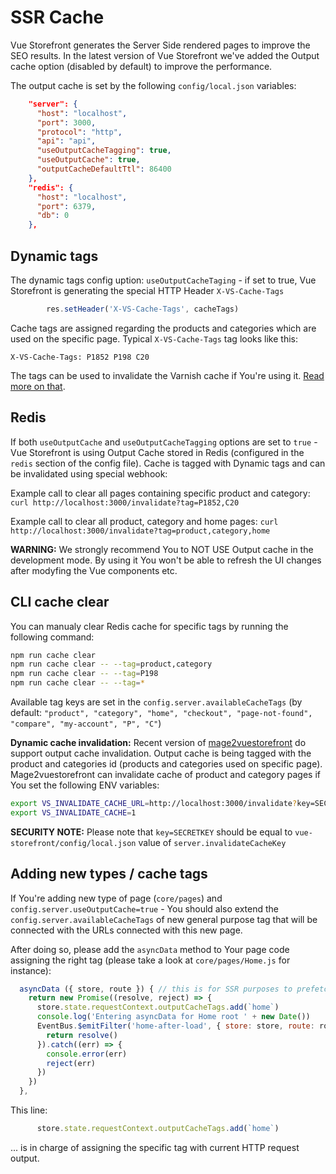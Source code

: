 # SSR Cache

Vue Storefront generates the Server Side rendered pages to improve the SEO results. In the latest version of Vue Storefront we've added the Output cache option (disabled by default) to improve the performance.

The output cache is set by the following `config/local.json` variables:

```json
    "server": {
      "host": "localhost",
      "port": 3000,
      "protocol": "http",
      "api": "api",
      "useOutputCacheTagging": true,
      "useOutputCache": true,
      "outputCacheDefaultTtl": 86400
    },
    "redis": {
      "host": "localhost",
      "port": 6379,
      "db": 0
    },  
```

## Dynamic tags

The dynamic tags config uption:  `useOutputCacheTaging` - if set to true, Vue Storefront is generating the special HTTP Header `X-VS-Cache-Tags`
```js
        res.setHeader('X-VS-Cache-Tags', cacheTags)
```

Cache tags are assigned regarding the products and categories which are used on the specific page. Typical `X-VS-Cache-Tags` tag looks like this:
```
X-VS-Cache-Tags: P1852 P198 C20
```

The tags can be used to invalidate the Varnish cache if You're using it. [Read more on that](https://www.drupal.org/docs/8/api/cache-api/cache-tags-varnish).

## Redis

If both `useOutputCache` and `useOutputCacheTagging` options are set to `true` - Vue Storefront is using Output Cache stored in Redis (configured in the `redis` section of the config file). Cache is tagged with Dynamic tags and can be invalidated using special webhook:

Example call to clear all pages containing specific product and category:
`curl http://localhost:3000/invalidate?tag=P1852,C20`

Example call to clear all product, category and home pages:
`curl http://localhost:3000/invalidate?tag=product,category,home`

**WARNING:**
We strongly recommend You to NOT USE Output cache in the development mode. By using it You won't be able to refresh the UI changes after modyfing the Vue components etc.

## CLI cache clear

You can manualy clear Redis cache for specific tags by running the following command:

```bash
npm run cache clear
npm run cache clear -- --tag=product,category
npm run cache clear -- --tag=P198
npm run cache clear -- --tag=*
```

Available tag keys are set in the `config.server.availableCacheTags` (by default: `"product", "category", "home", "checkout", "page-not-found", "compare", "my-account", "P", "C"`)

**Dynamic cache invalidation:** Recent version of [mage2vuestorefront](https://github.com/DivanteLtd/mage2vuestorefront) do support output cache invalidation. Output cache is being tagged with the product and categories id (products and categories used on specific page). Mage2vuestorefront can invalidate cache of product and category pages if You set the following ENV variables:

```bash
export VS_INVALIDATE_CACHE_URL=http://localhost:3000/invalidate?key=SECRETKEY&tag=
export VS_INVALIDATE_CACHE=1
```

**SECURITY NOTE:** Please note that `key=SECRETKEY` should be equal to `vue-storefront/config/local.json` value of `server.invalidateCacheKey`

## Adding new types / cache tags

If You're adding new type of page (`core/pages`) and `config.server.useOutputCache=true` - You should also extend the `config.server.availableCacheTags` of new general purpose tag that will be connected with the URLs connected with this new page.

After doing so, please add the `asyncData` method to Your page code assigning the right tag (please take a look at `core/pages/Home.js` for instance):

```js
  asyncData ({ store, route }) { // this is for SSR purposes to prefetch data
    return new Promise((resolve, reject) => {
      store.state.requestContext.outputCacheTags.add(`home`)
      console.log('Entering asyncData for Home root ' + new Date())
      EventBus.$emitFilter('home-after-load', { store: store, route: route }).then((results) => {
        return resolve()
      }).catch((err) => {
        console.error(err)
        reject(err)
      })
    })
  },
```

This line:

```js
      store.state.requestContext.outputCacheTags.add(`home`)
```

... is in charge of assigning the specific tag with current HTTP request output.

